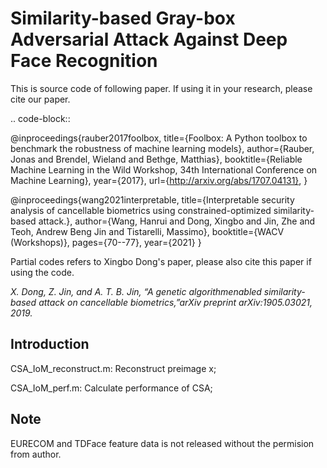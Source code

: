# Similarity-based Gray-box Adversarial Attack Against Deep Face Recognition

This is source code of following paper. If using it in your research, please cite our paper.

.. code-block::

   @inproceedings{rauber2017foolbox,
     title={Foolbox: A Python toolbox to benchmark the robustness of machine learning models},
     author={Rauber, Jonas and Brendel, Wieland and Bethge, Matthias},
     booktitle={Reliable Machine Learning in the Wild Workshop, 34th International Conference on Machine Learning},
     year={2017},
     url={http://arxiv.org/abs/1707.04131},
   }


@inproceedings{wang2021interpretable,
  title={Interpretable security analysis of cancellable biometrics using constrained-optimized similarity-based attack.},
  author={Wang, Hanrui and Dong, Xingbo and Jin, Zhe and Teoh, Andrew Beng Jin and Tistarelli, Massimo},
  booktitle={WACV (Workshops)},
  pages={70--77},
  year={2021}
}

Partial codes refers to Xingbo Dong's paper, please also cite this paper if using the code.

*X. Dong, Z. Jin, and A. T. B. Jin, “A genetic algorithmenabled similarity-based attack on cancellable biometrics,”arXiv preprint arXiv:1905.03021, 2019.*

## Introduction

CSA_IoM_reconstruct.m: Reconstruct preimage x;

CSA_IoM_perf.m: Calculate performance of CSA;

## Note
EURECOM and TDFace feature data is not released without the permision from author.
